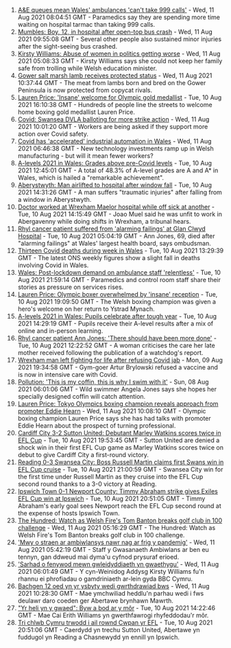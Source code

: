 1. [A&E queues mean Wales' ambulances 'can't take 999 calls'](https://www.bbc.co.uk/news/uk-wales-58161914) - Wed, 11 Aug 2021 08:04:51 GMT - Paramedics say they are spending more time waiting on hospital tarmac than taking 999 calls.
2. [Mumbles: Boy, 12, in hospital after open-top bus crash](https://www.bbc.co.uk/news/uk-wales-58172145) - Wed, 11 Aug 2021 09:55:08 GMT - Several other people also sustained minor injuries after the sight-seeing bus crashed.
3. [Kirsty Williams: Abuse of women in politics getting worse](https://www.bbc.co.uk/news/uk-wales-politics-58145445) - Wed, 11 Aug 2021 05:08:33 GMT - Kirsty Williams says she could not keep her family safe from trolling while Welsh education minister.
4. [Gower salt marsh lamb receives protected status](https://www.bbc.co.uk/news/uk-wales-58164754) - Wed, 11 Aug 2021 10:37:44 GMT - The meat from lambs born and bred on the Gower Peninsula is now protected from copycat rivals.
5. [Lauren Price: 'Insane' welcome for Olympic gold medallist](https://www.bbc.co.uk/news/uk-wales-58161854) - Tue, 10 Aug 2021 16:10:38 GMT - Hundreds of people line the streets to welcome home boxing gold medallist Lauren Price.
6. [Covid: Swansea DVLA balloting for more strike action](https://www.bbc.co.uk/news/uk-wales-58171769) - Wed, 11 Aug 2021 10:01:20 GMT - Workers are being asked if they support more action over Covid safety.
7. [Covid has 'accelerated' industrial automation in Wales](https://www.bbc.co.uk/news/uk-wales-58166015) - Wed, 11 Aug 2021 06:46:38 GMT - New technology investments ramp up in Welsh manufacturing - but will it mean fewer workers?
8. [A-levels 2021 in Wales: Grades above pre-Covid levels](https://www.bbc.co.uk/news/uk-wales-58148512) - Tue, 10 Aug 2021 12:45:01 GMT - A total of 48.3% of A-level grades are A and A* in Wales, which is hailed a "remarkable achievement".
9. [Aberystwyth: Man airlifted to hospital after window fall](https://www.bbc.co.uk/news/uk-wales-58162459) - Tue, 10 Aug 2021 14:31:26 GMT - A man suffers "traumatic injuries" after falling from a window in Aberystwyth.
10. [Doctor worked at Wrexham Maelor hospital while off sick at another](https://www.bbc.co.uk/news/uk-wales-58162239) - Tue, 10 Aug 2021 14:15:49 GMT - Joao Muel said he was unfit to work in Abergavenny while doing shifts in Wrexham, a tribunal hears.
11. [Rhyl cancer patient suffered from 'alarming failings' at Glan Clwyd Hospital](https://www.bbc.co.uk/news/uk-wales-58151073) - Tue, 10 Aug 2021 05:04:19 GMT - Ann Jones, 69, died after "alarming failings" at Wales' largest health board, says ombudsman.
12. [Thirteen Covid deaths during week in Wales](https://www.bbc.co.uk/news/uk-wales-58159703) - Tue, 10 Aug 2021 13:29:39 GMT - The latest ONS weekly figures show a slight fall in deaths involving Covid in Wales.
13. [Wales: Post-lockdown demand on ambulance staff 'relentless'](https://www.bbc.co.uk/news/uk-wales-58166250) - Tue, 10 Aug 2021 21:59:14 GMT - Paramedics and control room staff share their stories as pressure on services rises.
14. [Lauren Price: Olympic boxer overwhelmed by 'insane' reception](https://www.bbc.co.uk/news/uk-wales-58164995) - Tue, 10 Aug 2021 19:09:50 GMT - The Welsh boxing champion was given a hero's welcome on her return to Ystrad Mynach.
15. [A-levels 2021 in Wales: Pupils celebrate after tough year](https://www.bbc.co.uk/news/uk-wales-58162240) - Tue, 10 Aug 2021 14:29:19 GMT - Pupils receive their A-level results after a mix of online and in-person learning.
16. [Rhyl cancer patient Ann Jones: 'There should have been more done'](https://www.bbc.co.uk/news/uk-wales-58158473) - Tue, 10 Aug 2021 12:22:52 GMT - A woman criticises the care her late mother received following the publication of a watchdog's report.
17. [Wrexham man left fighting for life after refusing Covid jab](https://www.bbc.co.uk/news/uk-wales-58152826) - Mon, 09 Aug 2021 19:34:58 GMT - Gym-goer Artur Brylowski refused a vaccine and is now in intensive care with Covid.
18. [Pollution: 'This is my coffin, this is why I swim with it'](https://www.bbc.co.uk/news/uk-wales-58023181) - Sun, 08 Aug 2021 06:01:06 GMT - Wild swimmer Angela Jones says she hopes her specially designed coffin will catch attention.
19. [Lauren Price: Tokyo Olympics boxing champion reveals approach from promoter Eddie Hearn](https://www.bbc.co.uk/sport/boxing/58170707) - Wed, 11 Aug 2021 10:08:10 GMT - Olympic boxing champion Lauren Price says she has had talks with promoter Eddie Hearn about the prospect of turning professional.
20. [Cardiff City 3-2 Sutton United: Debutant Marley Watkins scores twice in EFL Cup](https://www.bbc.co.uk/sport/football/58065888) - Tue, 10 Aug 2021 19:53:45 GMT - Sutton United are denied a shock win in their first EFL Cup game as Marley Watkins scores twice on debut to give Cardiff City a first-round victory.
21. [Reading 0-3 Swansea City: Boss Russell Martin claims first Swans win in EFL Cup cruise](https://www.bbc.co.uk/sport/football/58066068) - Tue, 10 Aug 2021 21:00:59 GMT - Swansea City win for the first time under Russell Martin as they cruise into the EFL Cup second round thanks to a 3-0 victory at Reading.
22. [Ipswich Town 0-1 Newport County: Timmy Abraham strike gives Exiles EFL Cup win at Ipswich](https://www.bbc.co.uk/sport/football/58065887) - Tue, 10 Aug 2021 20:51:05 GMT - Timmy Abraham's early goal sees Newport reach the EFL Cup second round at the expense of hosts Ipswich Town.
23. [The Hundred: Watch as Welsh Fire's Tom Banton breaks golf club in 100 challenge](https://www.bbc.co.uk/sport/av/cricket/58106424) - Wed, 11 Aug 2021 05:16:29 GMT - The Hundred: Watch as Welsh Fire's Tom Banton breaks golf club in 100 challenge.
24. ['Mwy o straen ar ambiwlansys nawr nag ar frig y pandemig'](https://www.bbc.co.uk/newyddion/58161664) - Wed, 11 Aug 2021 05:42:19 GMT - Staff y Gwasanaeth Ambiwlans ar ben eu tennyn, gan ddweud mai dyma'u cyfnod prysuraf erioed.
25. ['Sarhad o fenywod mewn gwleidyddiaeth yn gwaethygu'](https://www.bbc.co.uk/newyddion/58163671) - Wed, 11 Aug 2021 06:01:49 GMT - Y cyn-Weinidog Addysg Kirsty Williams fu'n rhannu ei phrofiadau o gamdriniaeth ar-lein gyda BBC Cymru.
26. [Bachgen 12 oed yn yr ysbyty wedi gwrthdrawiad bws](https://www.bbc.co.uk/newyddion/58170588) - Wed, 11 Aug 2021 10:28:30 GMT - Mae ymchwiliad heddlu'n parhau wedi i fws deulawr daro coeden ger Abertawe brynhawn Mawrth.
27. ["Yr heli yn y gwaed": Byw a bod ar y môr](https://www.bbc.co.uk/newyddion/58159182) - Tue, 10 Aug 2021 14:22:46 GMT - Mae Cai Erith Williams yn gwerthfawrogi rhyfeddodau'r môr.
28. [Tri chlwb Cymru trwodd i ail rownd Cwpan yr EFL](https://www.bbc.co.uk/newyddion/58163676) - Tue, 10 Aug 2021 20:51:06 GMT - Caerdydd yn trechu Sutton United, Abertawe yn fuddugol yn Reading a Chasnewydd yn ennill yn Ipswich.
